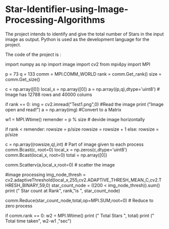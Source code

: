 # Star-Identifier-using-Image-Processing-Algorithms
The project intends to identify and give the total number of Stars in the input image as output.
Python is used as the development language for the project.

The code of the project is :

import numpy as np
import image
import cv2
from mpi4py import MPI

p = 73
q = 133
comm = MPI.COMM_WORLD
rank = comm.Get_rank()
size = comm.Get_size()

c = np.array([0])
local_x = np.array([0])
a = np.array((p,q),dtype='uint8') # Image has 12788 rows and 40000 colums

if rank == 0:
        img = cv2.imread("Test1.png",0) #Read the image
        print ("Image open and read!")
        a = np.array(img)  #Convert to a Matrix

w1 = MPI.Wtime()
remender = p % size  # devide image horizontally

if rank < remender:
        rowsize = p/size
        rowsize = rowsize + 1
else:
        rowsize = p/size

c = np.array((rowsize,q),int) # Part of image given to each process
comm.Bcast(c, root=0)
local_x = np.zeros(c,dtype='uint8')
comm.Bcast(local_x, root=0)
total = np.array([0])

comm.Scatterv(a,local_x,root=0) # scatter the image

#image processing
img_node_thresh =  cv2.adaptiveThreshold(local_x,255,cv2.ADAPTIVE_THRESH_MEAN_C,cv2.THRESH_BINARY,59,0)
star_count_node = ((200 < img_node_thresh)).sum()
print (" Star count at Rank", rank,"is ", star_count_node)

comm.Reduce(star_count_node,total,op=MPI.SUM,root=0) # Reduce to zero process

if comm.rank == 0:
        w2 = MPI.Wtime()
        print (" Total Stars ", total)
        print (" Total time taken", w2-w1 ,"sec")
